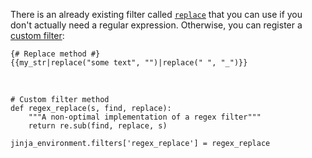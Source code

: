 There is an already existing filter called [`replace`][1] that you can use if you don't actually need a regular expression.  Otherwise, you can register a [custom filter][2]:

    {# Replace method #}
    {{my_str|replace("some text", "")|replace(" ", "_")}}

&nbsp;

    # Custom filter method
    def regex_replace(s, find, replace):
        """A non-optimal implementation of a regex filter"""
        return re.sub(find, replace, s)

    jinja_environment.filters['regex_replace'] = regex_replace


  [1]: http://jinja.pocoo.org/docs/templates/#replace
  [2]: http://jinja.pocoo.org/docs/api/#custom-filters